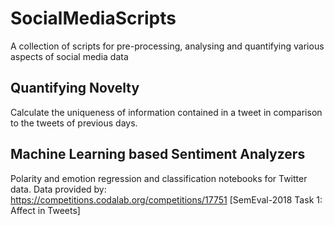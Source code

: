# SocialMediaScripts
A collection of scripts for pre-processing, analysing and quantifying various aspects of social media data

## Quantifying Novelty
Calculate the uniqueness of information contained in a tweet in comparison to the tweets of previous days.

## Machine Learning based Sentiment Analyzers
Polarity and emotion regression and classification notebooks for Twitter data.
Data provided by: https://competitions.codalab.org/competitions/17751 [SemEval-2018 Task 1: Affect in Tweets]
